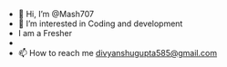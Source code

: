 - 👋 Hi, I’m @Mash707
- 👀 I’m interested in Coding and development
- I am a Fresher
-
- 📫 How to reach me divyanshugupta585@gmail.com

<!---
Mash707/Mash707 is a ✨ special ✨ repository because its `README.md` (this file) appears on your GitHub profile.
You can click the Preview link to take a look at your changes.
--->
